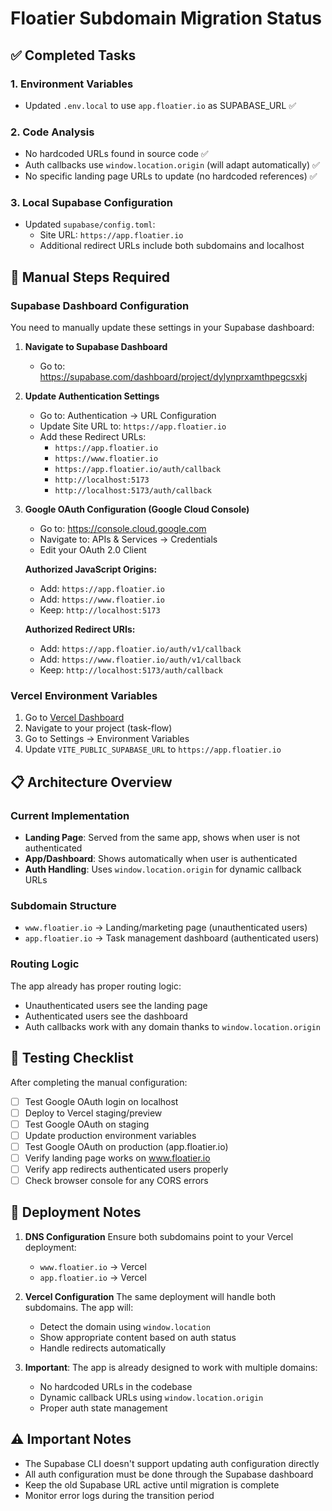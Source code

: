 # Floatier Subdomain Migration Status

## ✅ Completed Tasks

### 1. Environment Variables
- Updated `.env.local` to use `app.floatier.io` as SUPABASE_URL ✅

### 2. Code Analysis
- No hardcoded URLs found in source code ✅
- Auth callbacks use `window.location.origin` (will adapt automatically) ✅
- No specific landing page URLs to update (no hardcoded references) ✅

### 3. Local Supabase Configuration
- Updated `supabase/config.toml`:
  - Site URL: `https://app.floatier.io`
  - Additional redirect URLs include both subdomains and localhost

## 🔄 Manual Steps Required

### Supabase Dashboard Configuration
You need to manually update these settings in your Supabase dashboard:

1. **Navigate to Supabase Dashboard**
   - Go to: https://supabase.com/dashboard/project/dylynprxamthpegcsxkj
   
2. **Update Authentication Settings**
   - Go to: Authentication → URL Configuration
   - Update Site URL to: `https://app.floatier.io`
   - Add these Redirect URLs:
     - `https://app.floatier.io`
     - `https://www.floatier.io`
     - `https://app.floatier.io/auth/callback`
     - `http://localhost:5173`
     - `http://localhost:5173/auth/callback`

3. **Google OAuth Configuration (Google Cloud Console)**
   - Go to: https://console.cloud.google.com
   - Navigate to: APIs & Services → Credentials
   - Edit your OAuth 2.0 Client
   
   **Authorized JavaScript Origins:**
   - Add: `https://app.floatier.io`
   - Add: `https://www.floatier.io`
   - Keep: `http://localhost:5173`
   
   **Authorized Redirect URIs:**
   - Add: `https://app.floatier.io/auth/v1/callback`
   - Add: `https://www.floatier.io/auth/v1/callback`
   - Keep: `http://localhost:5173/auth/callback`

### Vercel Environment Variables
1. Go to [Vercel Dashboard](https://vercel.com/dashboard)
2. Navigate to your project (task-flow)
3. Go to Settings → Environment Variables
4. Update `VITE_PUBLIC_SUPABASE_URL` to `https://app.floatier.io`

## 📋 Architecture Overview

### Current Implementation
- **Landing Page**: Served from the same app, shows when user is not authenticated
- **App/Dashboard**: Shows automatically when user is authenticated
- **Auth Handling**: Uses `window.location.origin` for dynamic callback URLs

### Subdomain Structure
- `www.floatier.io` → Landing/marketing page (unauthenticated users)
- `app.floatier.io` → Task management dashboard (authenticated users)

### Routing Logic
The app already has proper routing logic:
- Unauthenticated users see the landing page
- Authenticated users see the dashboard
- Auth callbacks work with any domain thanks to `window.location.origin`

## 🧪 Testing Checklist

After completing the manual configuration:

- [ ] Test Google OAuth login on localhost
- [ ] Deploy to Vercel staging/preview
- [ ] Test Google OAuth on staging
- [ ] Update production environment variables
- [ ] Test Google OAuth on production (app.floatier.io)
- [ ] Verify landing page works on www.floatier.io
- [ ] Verify app redirects authenticated users properly
- [ ] Check browser console for any CORS errors

## 🚀 Deployment Notes

1. **DNS Configuration**
   Ensure both subdomains point to your Vercel deployment:
   - `www.floatier.io` → Vercel
   - `app.floatier.io` → Vercel

2. **Vercel Configuration**
   The same deployment will handle both subdomains. The app will:
   - Detect the domain using `window.location`
   - Show appropriate content based on auth status
   - Handle redirects automatically

3. **Important**: The app is already designed to work with multiple domains:
   - No hardcoded URLs in the codebase
   - Dynamic callback URLs using `window.location.origin`
   - Proper auth state management

## ⚠️ Important Notes

- The Supabase CLI doesn't support updating auth configuration directly
- All auth configuration must be done through the Supabase dashboard
- Keep the old Supabase URL active until migration is complete
- Monitor error logs during the transition period